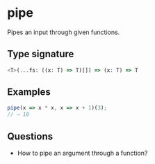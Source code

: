 # pipe

Pipes an input through given functions.

## Type signature

<!-- prettier-ignore-start -->
```typescript
<T>(...fs: ((x: T) => T)[]) => (x: T) => T
```
<!-- prettier-ignore-end -->

## Examples

<!-- prettier-ignore-start -->
```javascript
pipe(x => x * x, x => x + 1)(3);
// ⇒ 10
```
<!-- prettier-ignore-end -->

## Questions

- How to pipe an argument through a function?
